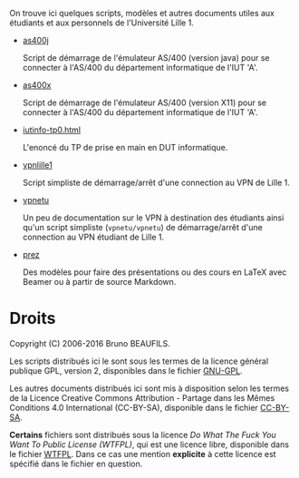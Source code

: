 On trouve ici quelques scripts, modèles et autres documents utiles aux
étudiants et aux personnels de l'Université Lille 1.

 - [as400j](as400j)

   Script de démarrage de l'émulateur AS/400 (version java) pour se connecter
   à l'AS/400 du département informatique de l'IUT 'A'.

 - [as400x](as400x)

   Script de démarrage de l'émulateur AS/400 (version X11) pour se connecter à
   l'AS/400 du département informatique de l'IUT 'A'.

 - [iutinfo-tp0.html](iutinfo-tp0.html)
 
   L'enoncé du TP de prise en main en DUT informatique.

 - [vpnlille1](vpnlille1)

   Script simpliste de démarrage/arrêt d'une connection au VPN de Lille 1.

 - [vpnetu](vpnetu)

   Un peu de documentation sur le VPN à destination des étudiants ainsi qu'un
   script simpliste (`vpnetu/vpnetu`) de démarrage/arrêt d'une connection au
   VPN étudiant de Lille 1.

 - [prez](prez)

   Des modèles pour faire des présentations ou des cours en LaTeX avec Beamer
   ou à partir de source Markdown.

# Droits

Copyright (C) 2006-2016 Bruno BEAUFILS.

Les scripts distribués ici le sont sous les termes de la licence général
publique GPL, version 2, disponibles dans le fichier [GNU-GPL](GNU-GPL).

Les autres documents distribués ici sont mis à disposition selon les termes de
la Licence Creative Commons Attribution - Partage dans les Mêmes
Conditions 4.0 International (CC-BY-SA), disponible dans le fichier
[CC-BY-SA](CC-BY-SA).

**Certains** fichiers sont distribués sous la licence *Do What The Fuck You
Want To Public License (WTFPL)*, qui est une licence libre, disponible dans
le fichier [WTFPL](WTFPL). Dans ce cas une mention **explicite** à cette
licence est spécifié dans le fichier en question.
